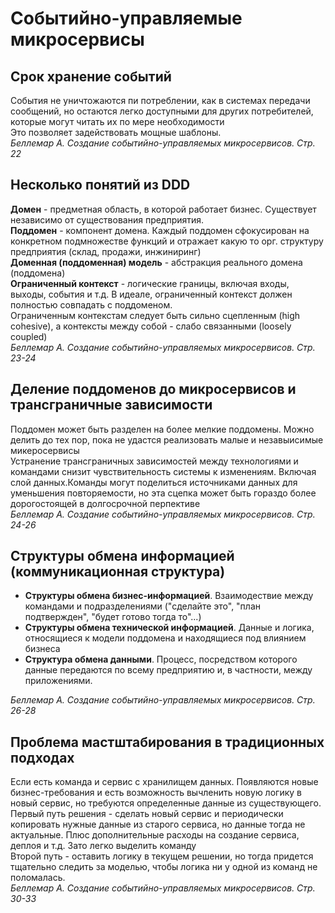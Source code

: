# Событийно-управляемые микросервисы
## Срок хранение событий
События не уничтожаются пи потреблении, как в системах передачи сообщений, но остаются легко доступными для других потребителей, которые могут читать их по мере необходимости<br/>
Это позволяет задействовать мощные шаблоны.<br/>
_Беллемар А. Создание событийно-управляемых микросервисов. Стр. 22_

## Несколько понятий из DDD
**Домен** - предметная область, в которой работает бизнес. Существует независимо от существования предприятия.<br/>
**Поддомен** - компонент домена. Каждый поддомен сфокусирован на конкретном подмножестве функций и отражает какую то орг. структуру предприятия (склад, продажи, инжиниринг)<br/>
**Доменная (поддоменная) модель** - абстракция реального домена (поддомена)<br/>
**Ограниченный контекст** - логические границы, включая входы, выходы, события и т.д. В идеале, ограниченный контекст должен полностью совпадать с поддоменом.<br/>
Ограниченным контекстам следует быть сильно сцепленным (high cohesive), а контексты между собой - слабо связанными (loosely coupled)<br/>
_Беллемар А. Создание событийно-управляемых микросервисов. Стр. 23-24_

## Деление поддоменов до микросервисов и трансграничные зависимости
Поддомен может быть разделен на более мелкие поддомены. Можно делить до тех пор, пока не удастся реализовать малые и незавыисимые микеросервисы<br/>
Устранение трансграничных зависимостей между технологиями и командами снизит чувствительность системы к изменениям. Включая слой данных.Команды могут поделиться источниками данных для уменьшения повторяемости, но эта сцепка может быть гораздо более дорогостоящей в долгосрочной перпективе<br/>
_Беллемар А. Создание событийно-управляемых микросервисов. Стр. 24-26_

## Структуры обмена информацией (коммуникационная структура)
* **Структуры обмена бизнес-информацией**. Взаимодествие между командами и подразделениями ("сделайте это", "план подтвержден", "будет готово тогда то"...)
* **Структуры обмена технической информацией**. Данные и логика, относящиеся к модели поддомена и находящиеся под влиянием бизнеса
* **Структура обмена данными**. Процесс, посредством которого данные передаются по всему предприятию и, в частности, между приложениями.

_Беллемар А. Создание событийно-управляемых микросервисов. Стр. 26-28_

## Проблема мастштабирования в традиционных подходах
Если есть команда и сервис с хранилищем данных. Появляются новые бизнес-требования и есть возможность вычленить новую логику в новый сервис, но требуются определенные данные из существующего.<br/>
Первый путь решения - сделать новый сервис и периодически копировать нужные данные из старого сервиса, но данные тогда не актуальные. Плюс дополнительные расходы на создание сервиса, деплоя и т.д. Зато легко выделить команду<br/>
Второй путь - оставить логику в текущем решении, но тогда придется тщательно следить за моделью, чтобы логика ни у одной из команд не поломалась.<br/>
_Беллемар А. Создание событийно-управляемых микросервисов. Стр. 30-33_